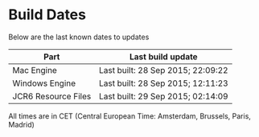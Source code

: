 # Build Dates

Below are the last known dates to updates

Part | Last build update
-----|-----
Mac Engine | Last built: 28 Sep 2015; 22:09:22
Windows Engine | Last built: 28 Sep 2015; 12:11:23
JCR6 Resource Files | Last built: 29 Sep 2015; 02:14:09
All times are in CET (Central European Time: Amsterdam, Brussels, Paris, Madrid)



